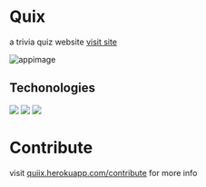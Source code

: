 # Quix

a trivia quiz website <a href="https://quiix.herokuapp.com">visit site</a>

![appimage](https://github.com/Abdulmumin1/Qiux/app/static/assets/app_image.png)

## Techonologies

[<img src="https://img.shields.io/badge/flask-red.svg?logo=LOGO">](LINK)
[<img src="https://img.shields.io/badge/Bootstrap-blue.svg?logo=LOGO">](LINK)
[<img src="https://img.shields.io/badge/python-yellow.svg?logo=LOGO">](LINK)

<!-- [<img src="https://img.shields.io/badge/flask-red.svg?logo=LOGO">](LINK) -->

# Contribute

visit [quiix.herokuapp.com/contribute](https://quiix.herokuapp.com/contribute) for more info
